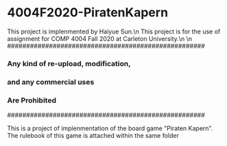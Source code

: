 # 4004F2020-PiratenKapern

This project is implenmented by Haiyue Sun.\n
This project is for the use of assignment for COMP 4004 Fall 2020 at Carleton University.\n
\n
####################################################
###     Any kind of re-upload, modification,     ###
###          and any commercial uses             ###
###               Are Prohibited                 ###
####################################################

This is a project of implenmentation of the board game "Piraten Kapern".
The rulebook of this game is attached within the same folder

